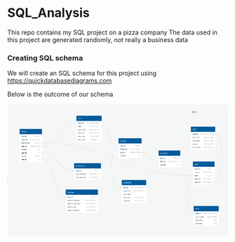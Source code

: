 # SQL_Analysis
This repo contains  my SQL project on a pizza company
The data used in this project are generated randomly, not really a business data

### Creating SQL schema
We will create an SQL schema for this project using 
https://quickdatabasediagrams.com

Below is the outcome of our schema

![Schema](Schema.png)





